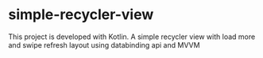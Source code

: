 # simple-recycler-view
This project is developed with Kotlin. A simple recycler view with load more and swipe refresh layout using databinding api and MVVM
